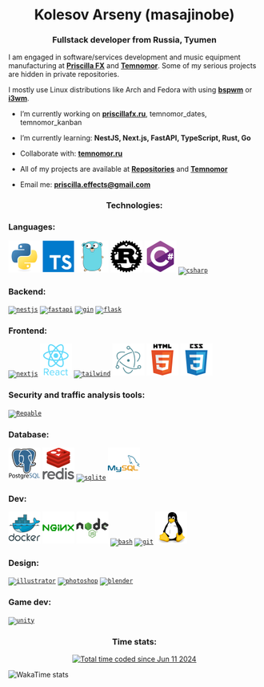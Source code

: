 <h1 align="center">Kolesov Arseny (masajinobe)</h1>
<h3 align="center">Fullstack developer from Russia, Tyumen</h3>

I am engaged in software/services development and music equipment manufacturing at **[Priscilla FX](https://vk.com/priscilla_ef)** and **[Temnomor](https://temnomor.ru/)**.
Some of my serious projects are hidden in private repositories.

I mostly use Linux distributions like Arch and Fedora with using **[bspwm](https://github.com/masajinobe-ef/archlinux-bspwm)** or **[i3wm](https://github.com/masajinobe-ef/i3wm-air)**.

- I’m currently working on **[priscillafx.ru](https://github.com/masajinobe-ef/priscillafx-nextjs)**, temnomor_dates, temnomor_kanban

- I’m currently learning: **NestJS, Next.js, FastAPI, TypeScript, Rust, Go**

- Collaborate with: **[temnomor.ru](https://temnomor.ru/)**

- All of my projects are available at **[Repositories](https://github.com/masajinobe-ef?tab=repositories)** and **[Temnomor](https://github.com/Temnomor)**

- Email me: **priscilla.effects@gmail.com**


<h3 align="center">Technologies:</h3>

<h3 align="left">Languages:</h3>
<a href="https://www.python.org" target="_blank" rel="noreferrer">
<code><img src="https://raw.githubusercontent.com/devicons/devicon/master/icons/python/python-original.svg" alt="python" width="64" height="64"/></code></a>
<a href="https://www.typescriptlang.org/" target="_blank" rel="noreferrer">
<code><img src="https://raw.githubusercontent.com/devicons/devicon/master/icons/typescript/typescript-original.svg" alt="typescript" width="64" height="64"/></code></a>
<a href="https://golang.org" target="_blank" rel="noreferrer">
<code><img src="https://raw.githubusercontent.com/devicons/devicon/master/icons/go/go-original.svg" alt="go" width="64" height="64"/></code></a>
<a href="https://www.rust-lang.org" target="_blank" rel="noreferrer">
<code><img src="https://raw.githubusercontent.com/devicons/devicon/master/icons/rust/rust-original.svg" alt="rust" width="64" height="64"/></code></a>
<a href="https://www.w3schools.com/cs/" target="_blank" rel="noreferrer">
<code><img src="https://raw.githubusercontent.com/devicons/devicon/master/icons/csharp/csharp-original.svg" alt="csharp" width="64" height="64"/></code></a>
<a href="https://www.lua.org/" target="_blank" rel="noreferrer">
<code><img src="https://www.lua.org/images/luaa.gif" alt="csharp" width="64" height="64"/></code></a>

<h3 align="left">Backend:</h3>
<a href="https://nestjs.com/" target="_blank" rel="noreferrer">
<code><img src="https://nestjs.com/logo-small-gradient.76616405.svg" alt="nestjs" width="64" height="64"/></code></a>
<a href="https://fastapi.tiangolo.com/" target="_blank" rel="noreferrer">
<code><img src="https://icon.icepanel.io/Technology/svg/FastAPI.svg" alt="fastapi" width="64" height="64"/></code></a>
<a href="https://gin-gonic.com" target="_blank" rel="noreferrer">
<code><img src="https://avatars.githubusercontent.com/u/7894478?s=200&v=4" alt="gin" width="64" height="64"/></code></a>
<a href="https://flask.palletsprojects.com/" target="_blank" rel="noreferrer">
<code><img style="background-color: #fff" src="https://flask.palletsprojects.com/en/3.0.x/_static/flask-vertical.png" alt="flask" width="64" height="64"/></code></a>

<h3 align="left">Frontend:</h3>
<a href="https://nextjs.org/" target="_blank" rel="noreferrer">
<code><img src="https://cdn.worldvectorlogo.com/logos/nextjs-2.svg" alt="nextjs" width="64" height="64"/></code></a>
<a href="https://reactjs.org/" target="_blank" rel="noreferrer"></code>
<code><img src="https://raw.githubusercontent.com/devicons/devicon/master/icons/react/react-original-wordmark.svg" alt="react" width="64" height="64"/></code></a>
<a href="https://tailwindcss.com/" target="_blank" rel="noreferrer">
<code><img src="https://www.vectorlogo.zone/logos/tailwindcss/tailwindcss-icon.svg" alt="tailwind" width="64" height="64"/></code></a>
<a href="https://www.electronjs.org" target="_blank" rel="noreferrer">
<code><img src="https://raw.githubusercontent.com/devicons/devicon/master/icons/electron/electron-original.svg" alt="electron" width="64" height="64"/></code></a>
<a href="https://www.w3.org/html/" target="_blank" rel="noreferrer">
<code><img src="https://raw.githubusercontent.com/devicons/devicon/master/icons/html5/html5-original-wordmark.svg" alt="html5" width="64" height="64"/></code></a>
<a href="https://www.w3schools.com/css/" target="_blank" rel="noreferrer">
<code><img src="https://raw.githubusercontent.com/devicons/devicon/master/icons/css3/css3-original-wordmark.svg" alt="css3" width="64" height="64"/></code></a>

<h3 align="left">Security and traffic analysis tools:</h3>
<a href="https://reqable.com/en-US/" target="_blank" rel="noreferrer"> 
<code><img src="https://avatars.githubusercontent.com/u/119648815" alt="Reqable" width="64" height="64"/></code></a> 

<h3 align="left">Database:</h3>
<a href="https://www.postgresql.org" target="_blank" rel="noreferrer">
<code><img src="https://raw.githubusercontent.com/devicons/devicon/master/icons/postgresql/postgresql-original-wordmark.svg" alt="postgresql" width="64" height="64"/></code></a>
<a href="https://redis.io" target="_blank" rel="noreferrer">
<code><img src="https://raw.githubusercontent.com/devicons/devicon/master/icons/redis/redis-original-wordmark.svg" alt="redis" width="64" height="64"/></code></a>
<a href="https://www.sqlite.org/" target="_blank" rel="noreferrer">
<code><img src="https://www.vectorlogo.zone/logos/sqlite/sqlite-icon.svg" alt="sqlite" width="64" height="64"/></code></a>
<a href="https://www.mysql.com/" target="_blank" rel="noreferrer">
<code><img src="https://raw.githubusercontent.com/devicons/devicon/master/icons/mysql/mysql-original-wordmark.svg" alt="mysql" width="64" height="64"/></code></a>

<h3 align="left">Dev:</h3>
<a href="https://www.docker.com/" target="_blank" rel="noreferrer">
<code><img src="https://raw.githubusercontent.com/devicons/devicon/master/icons/docker/docker-original-wordmark.svg" alt="docker" width="64" height="64"/></code></a>
<a href="https://www.nginx.com" target="_blank" rel="noreferrer">
<code><img src="https://raw.githubusercontent.com/devicons/devicon/master/icons/nginx/nginx-original.svg" alt="nginx" width="64" height="64"/></code></a>
<a href="https://nodejs.org" target="_blank" rel="noreferrer">
<code><img src="https://raw.githubusercontent.com/devicons/devicon/master/icons/nodejs/nodejs-original-wordmark.svg" alt="nodejs" width="64" height="64"/></code></a>
<a href="https://www.gnu.org/software/bash/" target="_blank" rel="noreferrer">
<code><img style="background-color: #fff" src="https://www.vectorlogo.zone/logos/gnu_bash/gnu_bash-icon.svg" alt="bash" width="64" height="64"/></code></a>
<a href="https://git-scm.com/" target="_blank" rel="noreferrer">
<code><img src="https://www.vectorlogo.zone/logos/git-scm/git-scm-icon.svg" alt="git" width="64" height="64"/></code></a>
<a href="https://www.linux.org/" target="_blank" rel="noreferrer">
<code><img src="https://raw.githubusercontent.com/devicons/devicon/master/icons/linux/linux-original.svg" alt="linux" width="64" height="64"/></code></a>

<h3 align="left">Design:</h3>
<a href="https://www.adobe.com/in/products/illustrator.html" target="_blank" rel="noreferrer"> 
<code><img src="https://www.vectorlogo.zone/logos/adobe_illustrator/adobe_illustrator-icon.svg" alt="illustrator" width="64" height="64"/></code></a> 
<a href="https://www.photoshop.com/en" target="_blank" rel="noreferrer">
<code><img src="https://icon.icepanel.io/Technology/svg/Adobe-Photoshop.svg" alt="photoshop" width="64" height="64"/></code></a>
<a href="https://www.blender.org/" target="_blank" rel="noreferrer">
<code><img src="https://download.blender.org/branding/community/blender_community_badge_white.svg" alt="blender" width="64" height="64"/></code></a>

<h3 align="left">Game dev:</h3>
<a href="https://unity.com/" target="_blank" rel="noreferrer">
<code><img src="https://www.vectorlogo.zone/logos/unity3d/unity3d-icon.svg" alt="unity" width="64" height="64"/></code></a>

<h3 align="center">Time stats:</h3>
<p align="center">
    <a href="https://wakatime.com/@22ec0aad-94d6-460b-ac0b-2803e6ec5d6d"><img src="https://wakatime.com/badge/user/22ec0aad-94d6-460b-ac0b-2803e6ec5d6d.svg" alt="Total time coded since Jun 11 2024" /></a>
</p>

![WakaTime stats](https://github-readme-stats.vercel.app/api/wakatime?username=masajinobe&show_icons=true\&layout=compact)

<!--- [![Top Langs](https://github-readme-stats.vercel.app/api/top-langs/?username=masajinobe-ef&hide=php)](https://github.com/masajinobe-ef) -->
